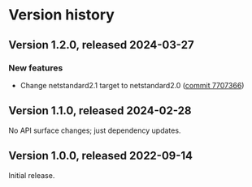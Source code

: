 # Version history

## Version 1.2.0, released 2024-03-27

### New features

- Change netstandard2.1 target to netstandard2.0 ([commit 7707366](https://github.com/googleapis/google-cloud-dotnet/commit/77073662b153c73c7f9a869ede1376f4c7a12661))

## Version 1.1.0, released 2024-02-28

No API surface changes; just dependency updates.

## Version 1.0.0, released 2022-09-14

Initial release.


